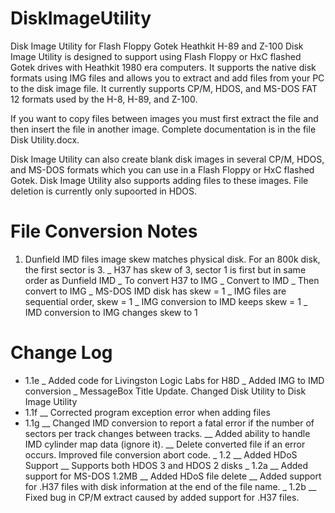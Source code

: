 # DiskImageUtility

Disk Image Utility for Flash Floppy Gotek Heathkit H-89 and Z-100 Disk Image Utility is designed to support using Flash Floppy or HxC flashed Gotek drives with Heathkit 1980 era computers. It supports the native disk formats using IMG files and allows you to extract and add files from your PC to the disk image file. It currently supports CP/M, HDOS, and MS-DOS FAT 12 formats used by the H-8, H-89, and Z-100.

If you want to copy files between images you must first extract the file and then insert the file in another image. Complete documentation is in the file Disk Utility.docx.

Disk Image Utility can also create blank disk images in several CP/M, HDOS, and MS-DOS formats which you can use in a Flash Floppy or HxC flashed Gotek. Disk Image Utility also supports adding files to these images. File deletion is currently only supoorted in HDOS.

# File Conversion Notes

1. Dunfield IMD files image skew matches physical disk. For an 800k disk, the first sector is 3.
   _ H37 has skew of 3, sector 1 is first but in same order as Dunfield IMD
   _ To convert H37 to IMG
     _ Convert to IMD
     _ Then convert to IMG
   _ MS-DOS IMD disk has skew = 1
   _ IMG files are sequential order, skew = 1
   _ IMG conversion to IMD keeps skew = 1
   _ IMD conversion to IMG changes skew to 1

# Change Log
- 1.1e
  _ Added code for Livingston Logic Labs for H8D
  _ Added IMG to IMD conversion
  _ MessageBox Title Update. Changed Disk Utility to Disk Image Utility
-	1.1f
__	Corrected program exception error when adding files
- 1.1g
__	Changed IMD conversion to report a fatal error if the number of sectors per track changes between tracks.
__	Added ability to handle IMD cylinder map data (ignore it).
__	Delete converted file if an error occurs. Improved file conversion abort code.
_	1.2
__	Added HDoS Support
__	Supports both HDOS 3 and HDOS 2 disks
_	1.2a
__	Added support for MS-DOS 1.2MB
__	Added HDoS file delete
__	Added support for .H37 files with disk information at the end of the file name.
_	1.2b 
__	Fixed bug in CP/M extract caused by added support for .H37 files.

